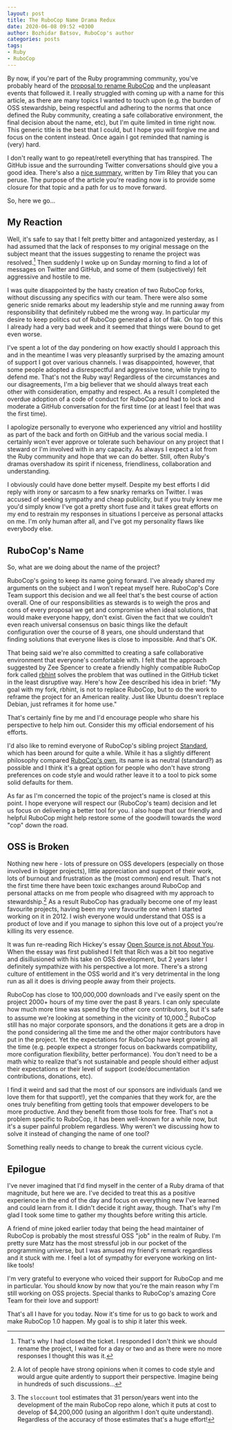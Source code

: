 ```yaml
---
layout: post
title: The RuboCop Name Drama Redux
date: 2020-06-08 09:52 +0300
author: Bozhidar Batsov, RuboCop's author
categories: posts
tags:
- Ruby
- RuboCop
---
```


By now, if you're part of the Ruby programming community, you've probably heard
of the [proposal to rename
RuboCop](https://github.com/rubocop-hq/rubocop/issues/8091) and the unpleasant
events that followed it.  I really struggled with coming up with a name for this
article, as there are many topics I wanted to touch upon (e.g. the burden of OSS
stewardship, being respectful and adhering to the norms that once defined the
Ruby community, creating a safe collaborative environment, the final decision
about the name, etc), but I'm quite limited in time right now. This generic
title is the best that I could, but I hope you will forgive me and focus on the
content instead. Once again I got reminded that naming is (very) hard.

I don't really want to go repeat/retell everything that has transpired. The GitHub
issue and the surrounding Twitter conversations should give you a good
idea. There's also a [nice
summary](https://timriley.info/writing/2020/06/08/rubyists-we-must-do-better/),
written by Tim Riley that you can peruse.  The purpose of the article you're
reading now is to provide some closure for that topic and a path for us to move
forward.

So, here we go...

<!--more-->

## My Reaction

Well, it's safe to say that I felt pretty bitter and antagonized yesterday, as I
had assumed that the lack of responses to my original message on the subject
meant that the issues suggesting to rename the project was resolved.[^1] Then
suddenly I woke up on Sunday morning to find a lot of messages on Twitter and GitHub,
and some of them (subjectively) felt aggressive and hostile to me.

I was quite disappointed by the hasty creation of two RuboCop forks, without discussing any specifics with our team.
There were also some generic snide remarks about my leadership style and me running away from responsibility that
definitely rubbed me the wrong way. In particular my desire to keep politics out of RuboCop generated a lot of flak.
On top of this I already had a very bad week and it seemed that things were bound to get even worse.

I've spent a lot of the day pondering on how exactly should I approach this and
in the meantime I was very pleasantly surprised by the amazing amount of support
I got over various channels. I was disappointed, however, that some people
adopted a disrespectful and aggressive tone, while trying to defend me. That's
not the Ruby way! Regardless of the circumstances and our disagreements, I'm a
big believer that we should always treat each other with consideration, empathy
and respect. As a result I completed the overdue adoption of a code of conduct
for RuboCop and had to lock and moderate a GitHub conversation for the first time (or
at least I feel that was the first time).

I apologize personally to everyone who experienced any vitriol and hostility as
part of the back and forth on GitHub and the various social media. I certainly
won't ever approve or tolerate such behaviour on any project that I steward or
I'm involved with in any capacity. As always I expect a lot from the Ruby
community and hope that we can do better. Still, often Ruby's dramas overshadow
its spirit if niceness, friendliness, collaboration and understanding.

I obviously could have done better myself. Despite my best efforts I did reply
with irony or sarcasm to a few snarky remarks on Twitter.  I was accused of
seeking sympathy and cheap publicity, but if you truly knew me you'd simply
know I've got a pretty short fuse and it takes great efforts on my end to
restrain my responses in situations I perceive as personal attacks on me.
I'm only human after all, and I've got my personality flaws like everybody else.

## RuboCop's Name

So, what are we doing about the name of the project?

RuboCop's going to keep its name going forward. I've already shared my arguments
on the subject and I won't repeat myself here.  RuboCop's Core Team support this
decision and we all feel that's the best course of action overall. One of our
responsibilities as stewards is to weigh the pros and cons of every proposal we
get and compromise when ideal solutions, that would make everyone happy, don't
exist. Given the fact that we couldn't even reach universal consensus on basic
things like the default configuration over the course of 8 years, one should
understand that finding solutions that everyone likes is close to
impossible. And that's OK.

That being said we're also committed to creating a safe collaborative
environment that everyone's comfortable with.  I felt that the approach suggested by
Zee Spencer to create a friendly highly compatible RuboCop fork called
[rbhint](https://github.com/zspencer/rbhint) solves the problem that was
outlined in the GitHub ticket in the least disruptive way. Here's how Zee described his
idea in brief: "My goal with my fork, rbhint, is not to replace RuboCop, but to
do the work to reframe the project for an American reality. Just like Ubuntu
doesn't replace Debian, just reframes it for home use."

That's certainly fine by me and I'd encourage people who share his perspective to help him out.
Consider this my official endorsement of his efforts.

I'd also like to remind everyone of RuboCop's sibling project
[Standard](https://github.com/testdouble/standard), which has been around for
quite a while.  While it has a slightly different philosophy compared [RuboCop's
own](https://docs.rubocop.org/rubocop/index.html#philosophy), its name is as
neutral (standard?) as possible and I think it's a great option for people who
don't have strong preferences on code style and would rather leave it to a tool
to pick some solid defaults for them.

As far as I'm concerned the topic of the project's name is closed at this point.
I hope everyone will respect our (RuboCop's team) decision and let us focus on
delivering a better tool for you. I also hope that our friendly and helpful
RuboCop might help restore some of the goodwill towards the word "cop" down the
road.

## OSS is Broken

Nothing new here - lots of pressure on OSS developers (especially on those
involved in bigger projects), little appreciation and support of their work,
lots of burnout and frustration as the (most common) end result.  That's not
the first time there have been toxic exchanges around RuboCop and personal
attacks on me from people who disagreed with my approach to stewardship.[^2] As
a result RuboCop has gradually become one of my least favourite projects, having
been my very favourite one when I started working on it in 2012. I wish everyone
would understand that OSS is a product of love and if you manage to siphon this
love out of a project you're killing its very essence.

It was fun re-reading Rich Hickey's essay [Open Source is not About
You](https://gist.github.com/richhickey/1563cddea1002958f96e7ba9519972d9).  When
the essay was first published I felt that Rich was a bit too negative and
disillusioned with his take on OSS development, but 2 years later I definitely
sympathize with his perspective a lot more. There's a strong culture of entitlement in the OSS world
and it's very detrimental in the long run as all it does is driving people away from their projects.

RuboCop has close to 100,000,000 downloads and I've easily spent on the project
2000+ hours of my time over the past 8 years.  I can only speculate how much
more time was spend by the other core contributors, but it's safe to assume
we're looking at something in the vicinity of 10,000.[^3]  RuboCop still has no
major corporate sponsors, and the donations it gets are a drop in the pond
considering all the time me and the other major contributors have put in the
project. Yet the expectations for RuboCop have kept growing all the time
(e.g. people expect a stronger focus on backwards compatibility, more
configuration flexibility, better performance). You don't need to be a math whiz to realize
that's not sustainable and people should either adjust their expectations or
their level of support (code/documentation contributions, donations, etc).

I find it weird and sad that the most of our sponsors are individuals (and we
love them for that support!), yet the companies that they work for, are the ones
truly benefiting from getting tools that empower developers to be more
productive. And they benefit from those tools for free. That's not a problem
specific to RuboCop, it has been well-known for a while now, but it's a super
painful problem regardless. Why weren't we discussing how to solve it instead of
changing the name of one tool?

Something really needs to change to break the current vicious cycle.

## Epilogue

I've never imagined that I'd find myself in the center of a Ruby drama of that magnitude, but here we are.
I've decided to treat this as a positive experience in the end of the day and focus on everything
new I've learned and could learn from it. I didn't decide it right away, though. That's why
I'm glad I took some time to gather my thoughts before writing this article.

A friend of mine joked earlier today that being the head maintainer of RuboCop is probably the most stressful
OSS "job" in the realm of Ruby. I'm pretty sure Matz has the most stressful job in our pocket of the programming universe,
but I was amused my friend's remark regardless and it stuck with me. I feel a lot of sympathy for everyone working
on lint-like tools!

I'm very grateful to everyone who voiced their support for RuboCop and me in particular. You should know
by now that you're the main reason why I'm still working on OSS projects. Special thanks to RuboCop's amazing
Core Team for their love and support!

That's all I have for you today.
Now it's time for us to go back to work and make RuboCop 1.0 happen. My goal is to ship it later this week.

[^1]: That's why I had closed the ticket. I responded I don't think we should rename the project, I waited for a day or two and as there were no more responses I thought this was it.
[^2]: A lot of people have strong opinions when it comes to code style and would argue quite ardently to support their perspective. Imagine being in hundreds of such discussions...
[^3]: The `sloccount` tool estimates that 31 person/years went into the development of the main RuboCop repo alone, which it puts at cost to develop of $4,200,000 (using an algorithm I don't quite understand). Regardless of the accuracy of those estimates that's a huge effort!
